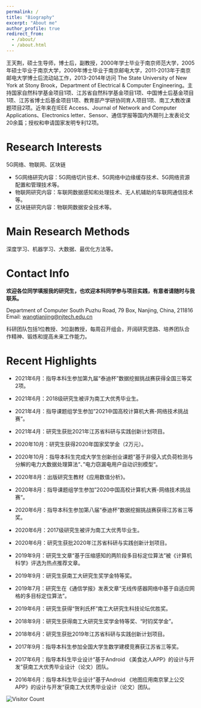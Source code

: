 ```yaml
---
permalink: /
title: "Biography"
excerpt: "About me"
author_profile: true
redirect_from: 
  - /about/
  - /about.html
---
```


王天荆，硕士生导师，博士后，副教授，2000年学士毕业于南京师范大学，2005年硕士毕业于南京大学，2009年博士毕业于南京邮电大学，2011-2013年于南京邮电大学博士后流动站工作，2013-2014年访问 The State University of New York at Stony Brook，Department of Electrical & Computer Engineering。主持国家自然科学基金项目1项、江苏省自然科学基金项目1项、中国博士后基金项目1项、江苏省博士后基金项目1项、教育部产学研协同育人项目1项、南工大教改课题项目2项。近年来在IEEE Access、Journal of Network and Computer Applications、Electronics letter、Sensor、通信学报等国内外期刊上发表论文20余篇；授权和申请国家发明专利12项。  

# Research Interests

   5G网络、物联网、区块链

- 5G网络研究内容：5G网络切片技术、5G网络中边缘缓存技术、5G网络资源配置和管理技术等。
- 物联网研究内容：车联网数据感知和处理技术、无人机辅助的车联网通信技术等。
- 区块链研究内容：物联网数据安全技术等。

# Main Research Methods

 深度学习、机器学习、大数据、最优化方法等。

Contact Info
======
**欢迎各位同学填报我的研究生，也欢迎本科同学参与项目实践，有意者请随时与我联系。**

Department of Computer South Puzhu Road, 79 Box, Nanjing, China, 211816 <br/>
Email: wangtianjing@njtech.edu.cn

​       科研团队包括1位教授、3位副教授，每周召开组会，开阔研究思路、培养团队合作精神、锻炼和提高未来工作能力。

Recent Highlights
======
-  2021年6月：指导本科生参加第九届“泰迪杯”数据挖掘挑战赛获得全国三等奖2项。

-  2021年6月：2018级研究生被评为南工大优秀毕业生。

- 2021年4月：指导课题组学生参加”2021中国高校计算机大赛-网络技术挑战赛“。

- 2021年4月：研究生获批2021年江苏省科研与实践创新计划项目。

- 2020年10月：研究生获得2020年国家奖学金（2万元）。

-  2020年10月：指导本科生完成大学生创新创业课题“基于非侵入式负荷检测与分解的电力大数据处理算法“、”电力窃漏电用户自动识别模型“。

-  2020年8月：出版研究生教材《应用数值分析》。

-  2020年8月：指导课题组学生参加”2020中国高校计算机大赛-网络技术挑战赛“。

- 2020年6月：指导本科生参加第八届“泰迪杯”数据挖掘挑战赛获得江苏省三等奖。

- 2020年6月：2017级研究生被评为南工大优秀毕业生。

- 2020年6月：研究生获批2020年江苏省科研与实践创新计划项目。

- 2019年9月：研究生文章“基于压缩感知的两阶段多目标定位算法”被《计算机科学》评选为热点推荐文章。

- 2019年9月：研究生获南工大研究生奖学金特等奖。

- 2019年7月：研究生在《通信学报》发表文章“无线传感器网络中基于自适应网格的多目标定位算法”。

- 2019年6月：研究生获得“贺利氏杯”南工大研究生科技论坛优胜奖。

- 2018年9月：研究生获得南工大研究生奖学金特等奖、“时钧奖学金”。

- 2018年6月：研究生获批2019年江苏省科研与实践创新计划项目。

- 2017年9月：指导本科生参加全国大学生数学建模竞赛获江苏省三等奖。

- 2017年6月：指导本科生毕业设计“基于Android 《美食达人APP》的设计与开发”获南工大优秀毕业设计（论文）团队。

- 2016年6月：指导本科生毕业设计”基于Android 《地图应用南京掌上公交APP》的设计与开发“获南工大优秀毕业设计（论文）团队。

   



![Visitor Count](https://profile-counter.glitch.me/shen-hang/count.svg)